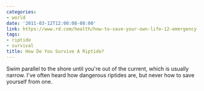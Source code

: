 ```yaml
---
categories:
- world
date: '2011-03-12T12:00:08-08:00'
link: https://www.rd.com/health/how-to-save-your-own-life-12-emergency-situations/3/
tags:
- riptide
- survival
title: How Do You Survive A Riptide?
---
```


Swim parallel to the shore until you're out of the current, which is usually narrow. I've often heard how dangerous riptides are, but never how to save yourself from one.
